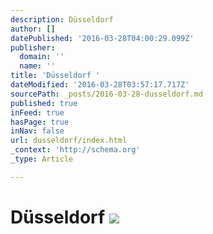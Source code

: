 ```yaml
---
description: Düsseldorf
author: []
datePublished: '2016-03-28T04:00:29.099Z'
publisher:
  domain: ''
  name: ''
title: 'Düsseldorf '
dateModified: '2016-03-28T03:57:17.717Z'
sourcePath: _posts/2016-03-28-dusseldorf.md
published: true
inFeed: true
hasPage: true
inNav: false
url: dusseldorf/index.html
_context: 'http://schema.org'
_type: Article

---
```

# Düsseldorf ![](https://the-grid-user-content.s3-us-west-2.amazonaws.com/9a776f51-a002-45a8-8fe1-3ad1c10907c8.jpg)